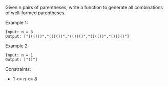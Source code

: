 Given n pairs of parentheses, write a function to generate all combinations of well-formed parentheses.

 

Example 1:
```
Input: n = 3
Output: ["((()))","(()())","(())()","()(())","()()()"]
```

Example 2:
```
Input: n = 1
Output: ["()"]
```

Constraints:

- 1 <= n <= 8